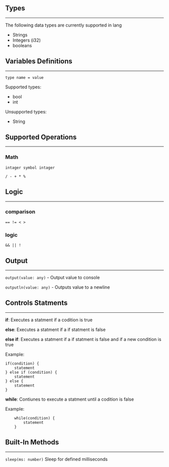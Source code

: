 ## Types
---
The following data types are currently supported in lang
- Strings
- Integers (i32)
- booleans

## Variables Definitions
---
`type name = value`

Supported types:
- bool 
- int

Unsupported types:
- String

## Supported Operations
---
### Math
`intager symbol intager`

    / - + * %
## Logic
---
### comparison

    == != < >

### logic
    && || !

## Output
---
`output(value: any)` - Output value to console

`outputln(value: any)` - Outputs value to a newline

## Controls Statments
---

**if**: Executes a statment if a codition is true 

**else**: Executes a statment if a if statment is false 

**else if**: Executes a statment if a if statment is false and if a new condition is true

Example:

    if(condition) {
        statement
    } else if (condition) {
        statement
    } else {
        statement
    }
**while**: Contiunes to execute a statment until a codition is false

Example:
```
    while(condition) {
        statement
    }
```

## Built-In Methods
---
`sleep(ms: number)` Sleep for defined milliseconds